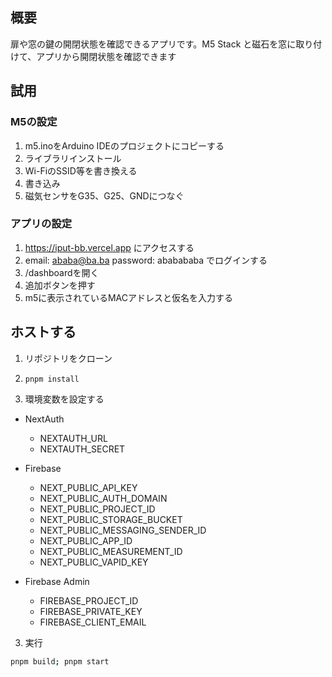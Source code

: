 ## 概要

扉や窓の鍵の開閉状態を確認できるアプリです。M5 Stack と磁石を窓に取り付けて、アプリから開閉状態を確認できます

## 試用

### M5の設定

1. m5.inoをArduino IDEのプロジェクトにコピーする
2. ライブラリインストール
3. Wi-FiのSSID等を書き換える
4. 書き込み
5. 磁気センサをG35、G25、GNDにつなぐ

### アプリの設定

1. https://iput-bb.vercel.app にアクセスする
2. email: ababa@ba.ba password: ababababa でログインする
3. /dashboardを開く
4. 追加ボタンを押す
5. m5に表示されているMACアドレスと仮名を入力する

## ホストする

1. リポジトリをクローン

2. `pnpm install`

3. 環境変数を設定する

- NextAuth

  - NEXTAUTH_URL
  - NEXTAUTH_SECRET

- Firebase

  - NEXT_PUBLIC_API_KEY
  - NEXT_PUBLIC_AUTH_DOMAIN
  - NEXT_PUBLIC_PROJECT_ID
  - NEXT_PUBLIC_STORAGE_BUCKET
  - NEXT_PUBLIC_MESSAGING_SENDER_ID
  - NEXT_PUBLIC_APP_ID
  - NEXT_PUBLIC_MEASUREMENT_ID
  - NEXT_PUBLIC_VAPID_KEY

- Firebase Admin

  - FIREBASE_PROJECT_ID
  - FIREBASE_PRIVATE_KEY
  - FIREBASE_CLIENT_EMAIL

3. 実行

```bash
pnpm build; pnpm start
```
